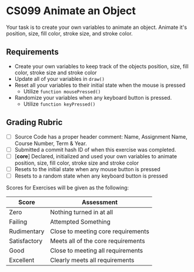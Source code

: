 
# CS099 Animate an Object

Your task is to create your own variables to animate an object. Animate it's position, size, fill color, stroke size, and stroke color.


## Requirements

- Create your own variables to keep track of the objects position, size, fill color, stroke size and stroke color
- Update all of your variables in `draw()`
- Reset all your variables to their initial state when the mouse is pressed
	- Utilize `function mousePressed()`
- Randomize your variables when any keyboard button is pressed.
	- Utilize `function keyPressed()`

## Grading Rubric

- [ ] Source Code has a proper header comment: Name, Assignment Name, Course Number, Term & Year.
- [ ] Submitted a commit hash ID of when this exercise was completed.
- [ ] [**core**] Declared, initialized and used your own variables to animate position, size, fill color, stroke size and stroke color
- [ ] Resets to the initial state when any mouse button is pressed
- [ ] Resets to a random state when any keyboard button is pressed

Scores for Exercises will be given as the following:

Score        | Assessment
------------ | ----------
Zero         | Nothing turned in at all
Failing      | Attempted Something
Rudimentary  | Close to meeting core requirements
Satisfactory | Meets all of the core requirements
Good         | Close to meeting all requirements
Excellent    | Clearly meets all requirements

